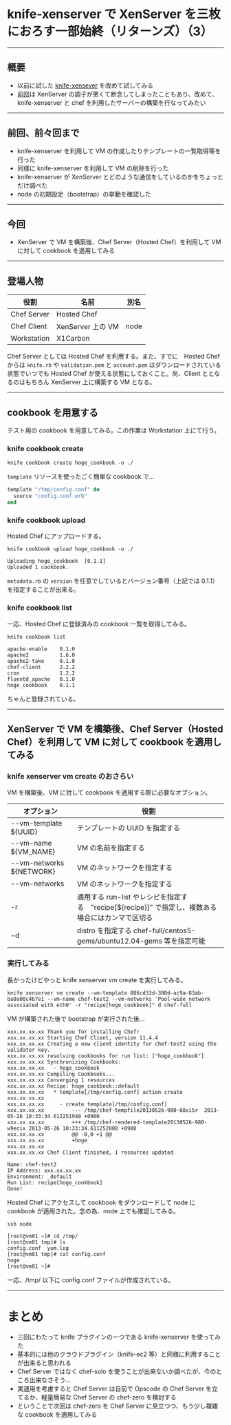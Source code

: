# knife-xenserver で XenServer を三枚におろす一部始終（リターンズ）（3）

***

## 概要

 * 以前に試した [knife-xensever](https://github.com/bvox/knife-xenserver) を改めて試してみる
 * [前回](http://inokara.hateblo.jp/entry/2013/04/14/094554)は XenServer の調子が悪くて断念してしまったこともあり、改めて、knife-xenserver と chef を利用したサーバーの構築を行なってみたい

***

## 前回、前々回まで

 * knife-xenserver を利用して VM の作成したりテンプレートの一覧取得等を行った
 * 同様に knife-xenserver を利用して VM の削除を行った
 * knife-xenserver が XenServer とどのような通信をしているのかをちょっとだけ調べた
 * node の初期設定（bootstrap）の挙動を確認した

***

## 今回

 * XenServer で VM を構築後、Chef Server（Hosted Chef）を利用して VM に対して cookbook を適用してみる

***

## 登場人物

| 役割 | 名前 | 別名 |
|----- |------|-----|
| Chef Server | Hosted Chef | |
| Chef Client | XenServer 上の VM | node |
| Workstation | X1Carbon | |

Chef Server としては Hosted Chef を利用する。また、すでに　Hosted Chef からは `knife.rb` や `validation.pem` と `account.pem` はダウンロードされている状態でいつでも Hosted Chef が使える状態にしておくこと。尚、Client ととなるのはもちろん XenServer 上に構築する VM となる。

***

## cookbook を用意する

テスト用の cookbook を用意してみる。この作業は Workstation 上にて行う。

### knife cookbook create

```
knife cookbook create hoge_cookbook -o ./
```

`template` リソースを使ったごく簡単な cookbook で...

```ruby
template "/tmp/config.conf" do
  source "config.conf.erb"
end
```

### knife cookbook upload

Hosted Chef にアップロードする。

```
knife cookbook upload hoge_cookbook -o ./
```

```
Uploading hoge_cookbook  [0.1.1]
Uploaded 1 cookbook.
```

`metadata.rb` の `version` を任意でしているとバージョン番号（上記では 0.1.1）を指定することが出来る。

### knife cookbook list

一応、Hosted Chef に登録済みの cookbook 一覧を取得してみる。

```
knife cookbook list
```

```
apache-enable    0.1.0
apache2          1.6.0
apache2-take     0.1.0
chef-client      2.2.2
cron             1.2.2
fluentd_apache   0.1.0
hoge_cookbook    0.1.1
```

ちゃんと登録されている。

***

## XenServer で VM を構築後、Chef Server（Hosted Chef）を利用して VM に対して cookbook を適用してみる

### knife xenserver vm create のおさらい

VM を構築後、VM に対して cookbook を適用する際に必要なオプション。

| オプション | 役割 |
|----- |------|
| --vm-template ${UUID} | テンプレートの UUID を指定する |
| --vm-name ${VM_NAME} | VM の名前を指定する |
| --vm-networks ${NETWORK} | VM のネットワークを指定する |
| --vm-networks | VM のネットワークを指定する |
| -r | 適用する run-list やレシピを指定する　"recipe[${recipe}]" で指定し、複数ある場合にはカンマで区切る |
| -d | distro を指定する chef-full/centos5-gems/ubuntu12.04-gems 等を指定可能 |

### 実行してみる

長かったけどやっと knife xenserver vm create を実行してみる。

```
knife xenserver vm create --vm-template 886cd33d-380d-ac9a-83ab-ba0a00c4b7e1 --vm-name chef-test2 --vm-networks 'Pool-wide network associated with eth0' -r "recipe[hoge_cookbook]" d chef-full
```

VM が構築された後で bootstrap が実行された後...

```
xxx.xx.xx.xx Thank you for installing Chef!
xxx.xx.xx.xx Starting Chef Client, version 11.4.4
xxx.xx.xx.xx Creating a new client identity for chef-test2 using the validator key.
xxx.xx.xx.xx resolving cookbooks for run list: ["hoge_cookbook"]
xxx.xx.xx.xx Synchronizing Cookbooks:
xxx.xx.xx.xx   - hoge_cookbook
xxx.xx.xx.xx Compiling Cookbooks...
xxx.xx.xx.xx Converging 1 resources
xxx.xx.xx.xx Recipe: hoge_cookbook::default
xxx.xx.xx.xx   * template[/tmp/config.conf] action create
xxx.xx.xx.xx 
xxx.xx.xx.xx     - create template[/tmp/config.conf]
xxx.xx.xx.xx         --- /tmp/chef-tempfile20130526-980-88xi5r  2013-05-26 10:33:34.612251948 +0900
xxx.xx.xx.xx         +++ /tmp/chef-rendered-template20130526-980-w9ecix 2013-05-26 10:33:34.611252008 +0900
xxx.xx.xx.xx         @@ -0,0 +1 @@
xxx.xx.xx.xx         +hoge
xxx.xx.xx.xx 
xxx.xx.xx.xx Chef Client finished, 1 resources updated

Name: chef-test2
IP Address: xxx.xx.xx.xx
Environment: _default
Run List: recipe[hoge_cookbook]
Done!
```

Hosted Chef にアクセスして cookbook をダウンロードして node に cookbook が適用された。念の為、node 上でも確認してみる。

```
ssh node
```
```
[root@vm01 ~]# cd /tmp/
[root@vm01 tmp]# ls
config.conf  yum.log
[root@vm01 tmp]# cat config.conf 
hoge
[root@vm01 ~]#
```

一応、/tmp/ 以下に config.conf ファイルが作成されている。

***

# まとめ

 * 三回にわたって knife プラグインの一つである knife-xenserver を使ってみた
 * 基本的には他のクラウドプラグイン（knife-ec2 等）と同様に利用することが出来ると思われる
 * Chef Server ではなく chef-solo を使うことが出来ないか調べたが、今のところ出来なさそう...
 * 実運用を考慮すると Chef Server は自前で Opscode の Chef Server を立てるか、軽量簡易な Chef Server の chef-zero を検討する
 * ということで次回は chef-zero を Chef Server に見立つつ、もう少し複雑な cookbook を適用してみる
